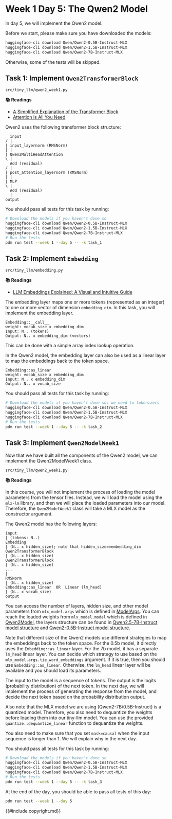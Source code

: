 # Week 1 Day 5: The Qwen2 Model

In day 5, we will implement the Qwen2 model.

Before we start, please make sure you have downloaded the models:

```bash
huggingface-cli download Qwen/Qwen2-0.5B-Instruct-MLX
huggingface-cli download Qwen/Qwen2-1.5B-Instruct-MLX
huggingface-cli download Qwen/Qwen2-7B-Instruct-MLX
```

Otherwise, some of the tests will be skipped.

## Task 1: Implement `Qwen2TransformerBlock`

```
src/tiny_llm/qwen2_week1.py
```

**📚 Readings**

- [A Simplified Explanation of the Transformer Block](https://medium.com/@akhileshkapse/a-simplified-explanation-of-the-transformer-block-must-read-blog-for-nlp-enthusiasts-12ef240a62ac)
- [Attention is All You Need](https://arxiv.org/pdf/1706.03762)

Qwen2 uses the following transformer block structure:

```
  input
/ |
| input_layernorm (RMSNorm)
| |
| Qwen2MultiHeadAttention
\ |
  Add (residual)
/ |
| post_attention_layernorm (RMSNorm)
| |
| MLP
\ |
  Add (residual)
  |
output
```

You should pass all tests for this task by running:

```bash
# Download the models if you haven't done so
huggingface-cli download Qwen/Qwen2-0.5B-Instruct-MLX
huggingface-cli download Qwen/Qwen2-1.5B-Instruct-MLX
huggingface-cli download Qwen/Qwen2-7B-Instruct-MLX
# Run the tests
pdm run test --week 1 --day 5 -- -k task_1
```

## Task 2: Implement `Embedding`

```
src/tiny_llm/embedding.py
```

**📚 Readings**

- [LLM Embeddings Explained: A Visual and Intuitive Guide](https://huggingface.co/spaces/hesamation/primer-llm-embedding)

The embedding layer maps one or more tokens (represented as an integer) to one or more vector of dimension `embedding_dim`.
In this task, you will implement the embedding layer.

```
Embedding::__call__
weight: vocab_size x embedding_dim
Input: N.. (tokens)
Output: N.. x embedding_dim (vectors)
```

This can be done with a simple array index lookup operation.

In the Qwen2 model, the embedding layer can also be used as a linear layer to map the embeddings back to the token space.

```
Embedding::as_linear
weight: vocab_size x embedding_dim
Input: N.. x embedding_dim
Output: N.. x vocab_size
```

You should pass all tests for this task by running:

```bash
# Download the models if you haven't done so; we need to tokenizers
huggingface-cli download Qwen/Qwen2-0.5B-Instruct-MLX
huggingface-cli download Qwen/Qwen2-1.5B-Instruct-MLX
huggingface-cli download Qwen/Qwen2-7B-Instruct-MLX
# Run the tests
pdm run test --week 1 --day 5 -- -k task_2
```

## Task 3: Implement `Qwen2ModelWeek1`

Now that we have built all the components of the Qwen2 model, we can implement the Qwen2ModelWeek1 class.

```
src/tiny_llm/qwen2_week1.py
```

**📚 Readings**


In this course, you will not implement the process of loading the model parameters from the tensor files. Instead, we
will load the model using the `mlx-lm` library, and then we will place the loaded parameters into our model. Therefore,
the `Qwen2ModelWeek1` class will take a MLX model as the constructor argument.

The Qwen2 model has the following layers:

```
input
| (tokens: N..)
Embedding
| (N.. x hidden_size); note that hidden_size==embedding_dim
Qwen2TransformerBlock
| (N.. x hidden_size)
Qwen2TransformerBlock
| (N.. x hidden_size)
...
|
RMSNorm 
| (N.. x hidden_size)
Embedding::as_linear  OR  Linear (lm_head)
| (N.. x vocab_size)
output
```

You can access the number of layers, hidden size, and other model parameters from `mlx_model.args` which is defined in [ModelArgs](https://github.com/ml-explore/mlx-lm/blob/f318741784496dc2025dd7a4dea1ae698d21c610/mlx_lm/models/qwen2.py#L14). You can reach the loaded weights from `mlx_model.model` which is defined in [Qwen2Model](https://github.com/ml-explore/mlx-lm/blob/f318741784496dc2025dd7a4dea1ae698d21c610/mlx_lm/models/qwen2.py#L125-L133), the layers structure can be found in [Qwen2.5-7B-Instruct model structure](https://huggingface.co/Qwen/Qwen2.5-7B-Instruct?show_file_info=model.safetensors.index.json) and [Qwen2-0.5B-Instruct model structure](https://huggingface.co/Qwen/Qwen2.5-0.5B-Instruct?show_file_info=model.safetensors).

Note that different
size of the Qwen2 models use different strategies to map the embeddings back to the token space. For the 0.5b model, it
directly uses the `Embedding::as_linear` layer. For the 7b model, it has a separate `lm_head` linear layer. You can
decide which strategy to use based on the `mlx_model.args.tie_word_embeddings` argument. If it is true, then you should
use `Embedding::as_linear`. Otherwise, the `lm_head` linear layer will be available and you should load its parameters.

The input to the model is a sequence of tokens. The output is the logits (probability distribution) of the next token.
In the next day, we will implement the process of generating the response from the model, and decide the next token
based on the probability distribution output.

Also note that the MLX model we are using (Qwen2-7B/0.5B-Instruct) is a quantized model. Therefore, you also need to
dequantize the weights before loading them into our tiny-llm model. You can use the provided `quantize::dequantize_linear`
function to dequantize the weights.

You also need to make sure that you set `mask=causal` when the input sequence is longer than 1. We will explain why
in the next day.

You should pass all tests for this task by running:

```bash
# Download the models if you haven't done so
huggingface-cli download Qwen/Qwen2-0.5B-Instruct-MLX
huggingface-cli download Qwen/Qwen2-1.5B-Instruct-MLX
huggingface-cli download Qwen/Qwen2-7B-Instruct-MLX
# Run the tests
pdm run test --week 1 --day 5 -- -k task_3
```

At the end of the day, you should be able to pass all tests of this day:

```bash
pdm run test --week 1 --day 5
```

{{#include copyright.md}}
